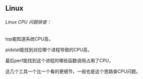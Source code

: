 ## Linux







###### Linux CPU 问题排查：

top能知道系统CPU高，

pidstat能找到对应哪个进程导致的CPU高，

最后perf能找到这个进程的哪些函数调用占用了CPU，

这几个工具一个比一个看的更细节，一般也是这个思路查CPU问题。



























































